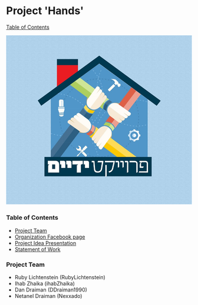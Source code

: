 # Project 'Hands'
[Table of Contents](#table-of-contents)

![logo](/logo.jpg)

### Table of Contents
* [Project Team](#project-team) 
* <a target="_blank" href="https://www.facebook.com/%D7%A4%D7%A8%D7%95%D7%99%D7%A7%D7%98-%D7%99%D7%93%D7%99%D7%99%D7%9D-1498261200461010">Organization Facebook page</a>
* [Project Idea Presentation](/Project.Presentation.pptx)
* [Statement of Work](/Statement.of.Work.pdf)


### Project Team
* Ruby Lichtenstein (RubyLichtenstein)
* Ihab Zhaika (ihabZhaika)
* Dan Draiman (DDraiman1990)
* Netanel Draiman (Nexxado)
